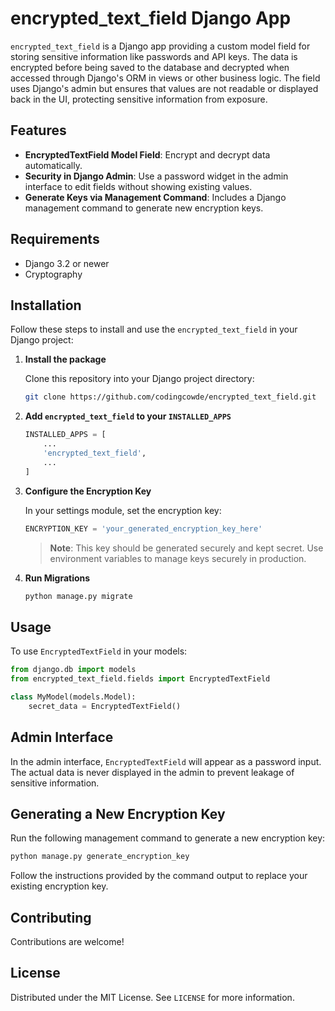 # encrypted_text_field Django App

`encrypted_text_field` is a Django app providing a custom model field for storing sensitive information like passwords and API keys. The data is encrypted before being saved to the database and decrypted when accessed through Django's ORM in views or other business logic. The field uses Django's admin but ensures that values are not readable or displayed back in the UI, protecting sensitive information from exposure.

## Features

- **EncryptedTextField Model Field**: Encrypt and decrypt data automatically.
- **Security in Django Admin**: Use a password widget in the admin interface to edit fields without showing existing values.
- **Generate Keys via Management Command**: Includes a Django management command to generate new encryption keys.

## Requirements

- Django 3.2 or newer
- Cryptography

## Installation

Follow these steps to install and use the `encrypted_text_field` in your Django project:


1. **Install the package**

   Clone this repository into your Django project directory:

   ```bash
   git clone https://github.com/codingcowde/encrypted_text_field.git
   ```

2. **Add `encrypted_text_field` to your `INSTALLED_APPS`**

   ```python
   INSTALLED_APPS = [
       ...
       'encrypted_text_field',
       ...
   ]
   ```

3. **Configure the Encryption Key**

   In your settings module, set the encryption key:

   ```python
   ENCRYPTION_KEY = 'your_generated_encryption_key_here'
   ```

   > **Note**: This key should be generated securely and kept secret. Use environment variables to manage keys securely in production.

4. **Run Migrations**

   ```bash
   python manage.py migrate
   ```

## Usage

To use `EncryptedTextField` in your models:

```python
from django.db import models
from encrypted_text_field.fields import EncryptedTextField

class MyModel(models.Model):
    secret_data = EncryptedTextField()
```

## Admin Interface

In the admin interface, `EncryptedTextField` will appear as a password input. The actual data is never displayed in the admin to prevent leakage of sensitive information.

## Generating a New Encryption Key

Run the following management command to generate a new encryption key:

```bash
python manage.py generate_encryption_key
```

Follow the instructions provided by the command output to replace your existing encryption key.

## Contributing

Contributions are welcome!

## License

Distributed under the MIT License. See `LICENSE` for more information.
